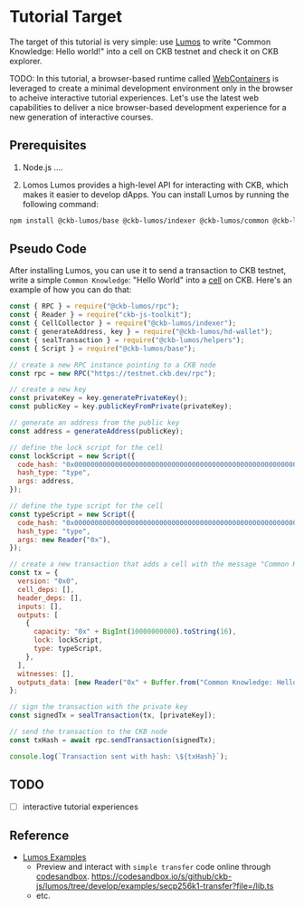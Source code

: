 # Tutorial Target
The target of this tutorial is very simple: use [Lumos](https://github.com/ckb-js/lumos) to write "Common Knowledge: Hello world!" into a cell on CKB testnet and check it on CKB explorer.

TODO: In this tutorial, a browser-based runtime called [WebContainers](https://webcontainers.io/) is leveraged to create a minimal development environment only in the browser to acheive interactive tutorial experiences. Let's use the latest web capabilities to deliver a nice browser-based development experience for a new generation of interactive courses.

## Prerequisites
1. Node.js
   ....

2. Lomos
Lumos provides a high-level API for interacting with CKB, which makes it easier to develop dApps.
You can install Lumos by running the following command:

```bash
npm install @ckb-lumos/base @ckb-lumos/indexer @ckb-lumos/common @ckb-lumos/hd-indexer @ckb-lumos/transaction @ckb-lumos/wallet
```

## Pseudo Code
After installing Lumos, you can use it to send a transaction to CKB testnet, write a simple `Common Knowledge`: "Hello World" into a [cell](https://docs.nervos.org/docs/reference/cell/) on CKB.
Here's an example of how you can do that:

```js
const { RPC } = require("@ckb-lumos/rpc");
const { Reader } = require("ckb-js-toolkit");
const { CellCollector } = require("@ckb-lumos/indexer");
const { generateAddress, key } = require("@ckb-lumos/hd-wallet");
const { sealTransaction } = require("@ckb-lumos/helpers");
const { Script } = require("@ckb-lumos/base");

// create a new RPC instance pointing to a CKB node
const rpc = new RPC("https://testnet.ckb.dev/rpc");

// create a new key
const privateKey = key.generatePrivateKey();
const publicKey = key.publicKeyFromPrivate(privateKey);

// generate an address from the public key
const address = generateAddress(publicKey);

// define the lock script for the cell
const lockScript = new Script({
  code_hash: "0x0000000000000000000000000000000000000000000000000000000000000000",
  hash_type: "type",
  args: address,
});

// define the type script for the cell
const typeScript = new Script({
  code_hash: "0x0000000000000000000000000000000000000000000000000000000000000000",
  hash_type: "type",
  args: new Reader("0x"),
});

// create a new transaction that adds a cell with the message "Common Knowledge: Hello world!"
const tx = {
  version: "0x0",
  cell_deps: [],
  header_deps: [],
  inputs: [],
  outputs: [
    {
      capacity: "0x" + BigInt(10000000000).toString(16),
      lock: lockScript,
      type: typeScript,
    },
  ],
  witnesses: [],
  outputs_data: [new Reader("0x" + Buffer.from("Common Knowledge: Hello world!").toString("hex")).serializeJson()],
};

// sign the transaction with the private key
const signedTx = sealTransaction(tx, [privateKey]);

// send the transaction to the CKB node
const txHash = await rpc.sendTransaction(signedTx);

console.log(`Transaction sent with hash: \${txHash}`);
```

## TODO
- [ ] interactive tutorial experiences

## Reference
- [Lumos Examples](https://github.com/ckb-js/lumos/blob/develop/examples)
  - Preview and interact with `simple transfer` code online through [codesandbox](https://codesandbox.io).
    https://codesandbox.io/s/github/ckb-js/lumos/tree/develop/examples/secp256k1-transfer?file=/lib.ts
  - etc.  

